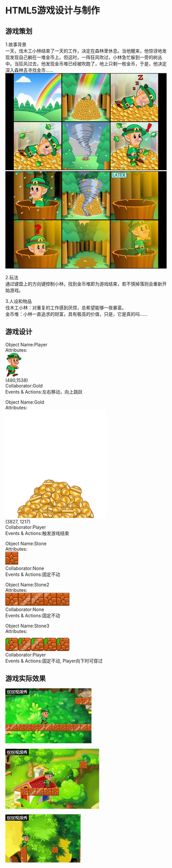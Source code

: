 # HTML5游戏设计与制作

## 游戏策划

1.故事背景<br/>
一天，伐木工小林结束了一天的工作，决定在森林里休息。当他醒来，他惊讶地发现发现自己躺在一堆金币上。但这时，一阵狂风吹过，小林急忙躲到一旁的树丛中。当狂风过去，他发现金币堆已经被吹跑了，地上只剩一枚金币，于是，他决定深入森林去寻找金币......<br/>
![](images/lab08/Comic_01.png)<br/>
![](images/lab08/Comic_02.png)<br/>

2.玩法<br/>
通过键盘上的方向键控制小林，找到金币堆即为游戏结束，若不慎掉落则会重新开始游戏。<br/>

3.人设和物品<br/>
伐木工小林：对重复的工作感到厌烦，总希望能够一夜暴富。<br/>
金币堆：小林一直追求的财富，具有极高的价值，只是，它是真的吗......<br/>

## 游戏设计

Object Name:Player<br/>
Attributes:<br/>
![](images/lab08/Player1.png)<br/>
(480,1538)<br/>
Collaborator:Gold<br/>
Events & Actions:左右移动，向上跳跃<br/>

Object Name:Gold<br/>
Attributes:<br/>
![](images/lab08/Endgold.png)<br/>
(3827, 1217)<br/>
Collaborator:Player<br/>
Events & Actions:触发游戏结束<br/>

Object Name:Stone<br/>
Attributes:<br/>
![](images/lab08/Stein.png)<br/>
Collaborator:None<br/>
Events & Actions:固定不动<br/>

Object Name:Stone2<br/>
Attributes:<br/>
![](images/lab08/Stone.png)<br/>
Collaborator:None<br/>
Events & Actions:固定不动<br/>

Object Name:Stone3<br/>
Attributes:<br/>
![](images/lab08/Stone_1_2.png)<br/>
Collaborator:Player<br/>
Events & Actions:固定不动, Player向下时可穿过<br/>

## 游戏实际效果

![](images/lab08/game1.gif)<br/>

![](images/lab08/game2.gif)<br/>

![](images/lab08/game3.gif)<br/>